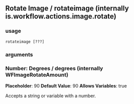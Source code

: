 
## Rotate Image / rotateimage (internally is.workflow.actions.image.rotate)

### usage
`rotateimage [???]`

### arguments
### Number: Degrees / degrees (internally WFImageRotateAmount)
**Placeholder**: 90
**Default Value**: 90
**Allows Variables**: true


Accepts a string 
or variable
with a number.
